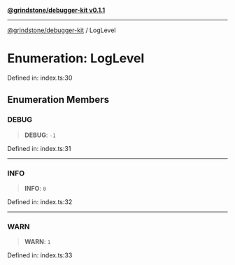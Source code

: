 [**@grindstone/debugger-kit v0.1.1**](../README.md)

***

[@grindstone/debugger-kit](../globals.md) / LogLevel

# Enumeration: LogLevel

Defined in: index.ts:30

## Enumeration Members

### DEBUG

> **DEBUG**: `-1`

Defined in: index.ts:31

***

### INFO

> **INFO**: `0`

Defined in: index.ts:32

***

### WARN

> **WARN**: `1`

Defined in: index.ts:33
